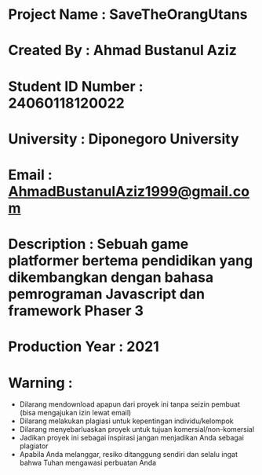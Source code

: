 # Project Name      : SaveTheOrangUtans
# Created By        : Ahmad Bustanul Aziz
# Student ID Number : 24060118120022
# University        : Diponegoro University
# Email             : AhmadBustanulAziz1999@gmail.com
# Description       : Sebuah game platformer bertema pendidikan yang dikembangkan dengan bahasa pemrograman Javascript dan framework Phaser 3
# Production Year   : 2021
# Warning           : 
  - Dilarang mendownload apapun dari proyek ini tanpa seizin pembuat (bisa mengajukan izin lewat email)
  - Dilarang melakukan plagiasi untuk kepentingan individu/kelompok
  - Dilarang menyebarluaskan proyek untuk tujuan komersial/non-komersial
  - Jadikan proyek ini sebagai inspirasi jangan menjadikan Anda sebagai plagiator
  - Apabila Anda melanggar, resiko ditanggung sendiri dan selalu ingat bahwa Tuhan mengawasi perbuatan Anda
